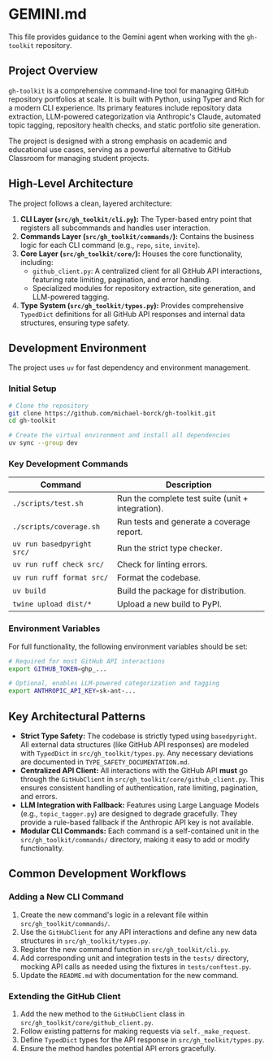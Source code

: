 # GEMINI.md

This file provides guidance to the Gemini agent when working with the `gh-toolkit` repository.

## Project Overview

`gh-toolkit` is a comprehensive command-line tool for managing GitHub repository portfolios at scale. It is built with Python, using Typer and Rich for a modern CLI experience. Its primary features include repository data extraction, LLM-powered categorization via Anthropic's Claude, automated topic tagging, repository health checks, and static portfolio site generation.

The project is designed with a strong emphasis on academic and educational use cases, serving as a powerful alternative to GitHub Classroom for managing student projects.

## High-Level Architecture

The project follows a clean, layered architecture:

1.  **CLI Layer (`src/gh_toolkit/cli.py`):** The Typer-based entry point that registers all subcommands and handles user interaction.
2.  **Commands Layer (`src/gh_toolkit/commands/`):** Contains the business logic for each CLI command (e.g., `repo`, `site`, `invite`).
3.  **Core Layer (`src/gh_toolkit/core/`):** Houses the core functionality, including:
    *   `github_client.py`: A centralized client for all GitHub API interactions, featuring rate limiting, pagination, and error handling.
    *   Specialized modules for repository extraction, site generation, and LLM-powered tagging.
4.  **Type System (`src/gh_toolkit/types.py`):** Provides comprehensive `TypedDict` definitions for all GitHub API responses and internal data structures, ensuring type safety.

## Development Environment

The project uses `uv` for fast dependency and environment management.

### Initial Setup

```bash
# Clone the repository
git clone https://github.com/michael-borck/gh-toolkit.git
cd gh-toolkit

# Create the virtual environment and install all dependencies
uv sync --group dev
```

### Key Development Commands

| Command                      | Description                                       |
| ---------------------------- | ------------------------------------------------- |
| `./scripts/test.sh`          | Run the complete test suite (unit + integration). |
| `./scripts/coverage.sh`      | Run tests and generate a coverage report.         |
| `uv run basedpyright src/`   | Run the strict type checker.                      |
| `uv run ruff check src/`     | Check for linting errors.                         |
| `uv run ruff format src/`    | Format the codebase.                              |
| `uv build`                   | Build the package for distribution.               |
| `twine upload dist/*`        | Upload a new build to PyPI.                       |

### Environment Variables

For full functionality, the following environment variables should be set:

```bash
# Required for most GitHub API interactions
export GITHUB_TOKEN=ghp_...

# Optional, enables LLM-powered categorization and tagging
export ANTHROPIC_API_KEY=sk-ant-...
```

## Key Architectural Patterns

*   **Strict Type Safety:** The codebase is strictly typed using `basedpyright`. All external data structures (like GitHub API responses) are modeled with `TypedDict` in `src/gh_toolkit/types.py`. Any necessary deviations are documented in `TYPE_SAFETY_DOCUMENTATION.md`.
*   **Centralized API Client:** All interactions with the GitHub API **must** go through the `GitHubClient` in `src/gh_toolkit/core/github_client.py`. This ensures consistent handling of authentication, rate limiting, pagination, and errors.
*   **LLM Integration with Fallback:** Features using Large Language Models (e.g., `topic_tagger.py`) are designed to degrade gracefully. They provide a rule-based fallback if the Anthropic API key is not available.
*   **Modular CLI Commands:** Each command is a self-contained unit in the `src/gh_toolkit/commands/` directory, making it easy to add or modify functionality.

## Common Development Workflows

### Adding a New CLI Command

1.  Create the new command's logic in a relevant file within `src/gh_toolkit/commands/`.
2.  Use the `GitHubClient` for any API interactions and define any new data structures in `src/gh_toolkit/types.py`.
3.  Register the new command function in `src/gh_toolkit/cli.py`.
4.  Add corresponding unit and integration tests in the `tests/` directory, mocking API calls as needed using the fixtures in `tests/conftest.py`.
5.  Update the `README.md` with documentation for the new command.

### Extending the GitHub Client

1.  Add the new method to the `GitHubClient` class in `src/gh_toolkit/core/github_client.py`.
2.  Follow existing patterns for making requests via `self._make_request`.
3.  Define `TypedDict` types for the API response in `src/gh_toolkit/types.py`.
4.  Ensure the method handles potential API errors gracefully.
